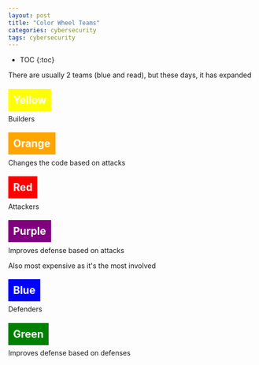 ```yaml
---
layout: post
title: "Color Wheel Teams"
categories: cybersecurity
tags: cybersecurity
---
```


* TOC
{:toc}

There are usually 2 teams (blue and read), but these days, it has expanded

## <font color="white" style="background-color:yellow; padding:10px;">Yellow</font>

Builders

## <font color="white" style="background-color:orange; padding:10px;">Orange</font>

Changes the code based on attacks

## <font color="white" style="background-color:red; padding:10px;">Red</font>

Attackers

## <font color="white" style="background-color:purple; padding:10px;">Purple</font>

Improves defense based on attacks

Also most expensive as it's the most involved

## <font color="white" style="background-color:blue; padding:10px;">Blue</font>

Defenders

## <font color="white" style="background-color:green; padding:10px;">Green</font>

Improves defense based on defenses


